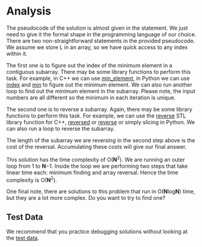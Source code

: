 # Analysis

The pseudocode of the solution is almost given in the statement. We just need to give it the formal shape in the programming language of our choice. There are two non-straightforward statements in the provided pseudocode. We assume we store L in an array, so we have quick access to any index within it.

The first one is to figure out the index of the minimum element in a contiguous subarray. There may be some library functions to perform this task. For example, in C++ we can use [min_element](https://en.cppreference.com/w/cpp/algorithm/min_element), in Python we can use [index](https://docs.python.org/3/tutorial/datastructures.html) and [min](https://docs.python.org/3/library/functions.html#min) to figure out the minimum element. We can also run another loop to find out the minimum element in the subarray. Please note, the input numbers are all different so the minimum in each iteration is unique.

The second one is to reverse a subarray. Again, there may be some library functions to perform this task. For example, we can use the [reverse](https://en.cppreference.com/w/cpp/algorithm/reverse) STL library function for C++, [reversed](https://docs.python.org/3/library/functions.html#reversed) or [reverse](https://docs.python.org/3/tutorial/datastructures.html) or simply slicing in Python. We can also run a loop to reverse the subarray.

The length of the subarray we are reversing in the second step above is the cost of the reversal. Accumulating these costs will give our final answer.

This solution has the time complexity of O(**N**<sup>2</sup>). We are running an outer loop from 1 to **N**−1. Inside the loop we are performing two steps that take linear time each: minimum finding and array reversal. Hence the time complexity is O(**N**<sup>2</sup>).

One final note, there are solutions to this problem that run in O(**N**log**N**) time, but they are a lot more complex. Do you want to try to find one?

## Test Data

We recommend that you practice debugging solutions without looking at the [test data](https://codejam.googleapis.com/dashboard/get_file/AQj_6U2U8h7ucQajj7CO_foAI5NO8BJPSSLZ6xDv0yNKv2VYKn5RlpC920dgUqoW7vc/test_data.zip).

